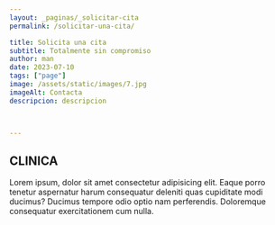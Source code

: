 ```yaml
---
layout: _paginas/_solicitar-cita
permalink: /solicitar-una-cita/

title: Solicita una cita
subtitle: Totalmente sin compromiso
author: man 
date: 2023-07-10
tags: ["page"]
image: /assets/static/images/7.jpg
imageAlt: Contacta
descripcion: descripcion



---
```

## CLINICA
Lorem ipsum, dolor sit amet consectetur adipisicing elit. Eaque porro tenetur aspernatur harum consequatur deleniti quas cupiditate modi ducimus? Ducimus tempore odio optio nam perferendis. Doloremque consequatur exercitationem cum nulla.   
